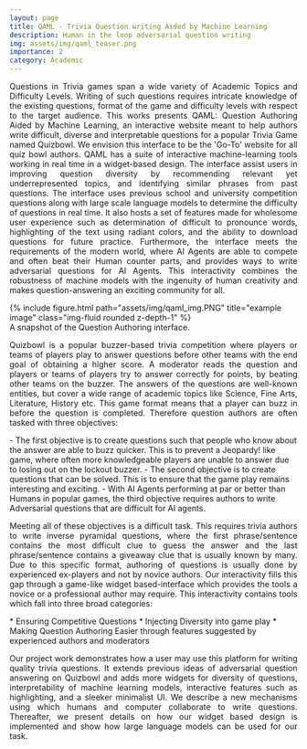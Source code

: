 ```yaml
---
layout: page
title: QAML - Trivia Question writing Aided by Machine Learning
description: Human in the loop adversarial question writing
img: assets/img/qaml_teaser.png
importance: 2
category: Academic
---
```


<p style='text-align: justify;'>Questions in Trivia games span a wide variety of Academic Topics and Difficulty Levels. Writing of such questions requires intricate knowledge of the existing questions, format of the game and difficulty levels with respect to the target audience. This works presents QAML: Question Authoring Aided by Machine Learning, an interactive website meant to help authors write difficult, diverse and interpretable questions for a popular Trivia Game named Quizbowl. We envision this interface to be the 'Go-To' website for all quiz bowl authors. QAML has a suite of interactive machine-learning tools working in real time in a widget-based design. The interface assist users in improving question diversity by recommending relevant yet underrepresented topics, and identifying similar phrases from past questions. The interface uses previous school and university competition questions along with large scale language models to determine the difficulty of questions in real time. It also hosts a set of features made for wholesome user experience such as determination of difficult to pronounce words, highlighting of the text using radiant colors, and the ability to download questions for future practice. Furthermore, the interface meets the requirements of the modern world, where AI Agents are able to compete and often beat their Human counter parts, and provides ways to write adversarial questions for AI Agents. This interactivity combines the robustness of machine models with the ingenuity of human creativity and makes question-answering an exciting community for all.</p>

<div class="row">
    <div class="col-sm mt-3 mt-md-0">
        {% include figure.html path="assets/img/qaml_img.PNG" title="example image" class="img-fluid rounded z-depth-1" %}
    </div>
</div>
<div class="caption">
    A snapshot of the Question Authoring interface.
</div>

<p style='text-align: justify;'>Quizbowl is a popular buzzer-based trivia competition where players or teams of players play to answer questions before other teams with the end goal of obtaining a higher score. A moderator reads the question and players or teams of players try to answer correctly for points, by beating other teams on the buzzer. The answers of the questions are well-known entities, but cover a wide range of academic topics like Science, Fine Arts, Literature, History etc. This game format means that a player can buzz in before the question is completed. Therefore question authors are often tasked with three objectives:</p>
- The first objective is to create questions such that people who know about the answer are able to buzz quicker. This is to prevent a Jeopardy! like game, where often more knowledgeable players are unable to answer due to losing out on the lockout buzzer.
- The second objective is to create questions that can be solved. This is to ensure that the game play remains interesting and exciting.
- With AI Agents performing at par or better than Humans in popular games, the third objective requires authors to write Adversarial questions that are difficult for AI agents.

<p style='text-align: justify;'>Meeting all of these objectives is a difficult task. This requires trivia authors to write inverse pyramidal questions, where the first phrase/sentence contains the most difficult clue to guess the answer and the last phrase/sentence contains a giveaway clue that is usually known by many. Due to this specific format, authoring of questions is usually done by experienced ex-players and not by novice authors. Our interactivity fills this gap through a game-like widget based-interface which provides the tools a novice or a professional author may require. This interactivity contains tools which fall into three broad categories:</p>
* Ensuring Competitive Questions 
* Injecting Diversity into game play 
* Making Question Authoring Easier through features suggested by experienced authors and moderators

<p style='text-align: justify;'>Our project work demonstrates how a user may use this platform for writing quality trivia questions. It extends previous ideas of adversarial question answering on Quizbowl and adds more widgets for diversity of questions, interpretability of machine learning models, interactive features such as highlighting, and a sleeker minimalist UI. We describe a new mechanisms using which humans and computer collaborate to write questions. Thereafter, we present details on how our widget based design is implemented and show how large language models can be used for our task.</p>
